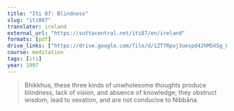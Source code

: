 ```yaml
---
title: "Iti 87: Blindness"
slug: "iti087"
translator: ireland
external_url: "https://suttacentral.net/iti87/en/ireland"
formats: [pdf]
drive_links: ["https://drive.google.com/file/d/1ZT7Rpoj3uespd42hM5X5g_8UKTZO_L75/view?usp=drivesdk"]
course: meditation
tags: [iti]
year: 1997
---
```


> Bhikkhus, these three kinds of unwholesome thoughts produce blindness, lack of vision, and absence of knowledge; they obstruct wisdom, lead to vexation, and are not conducive to Nibbāna.
